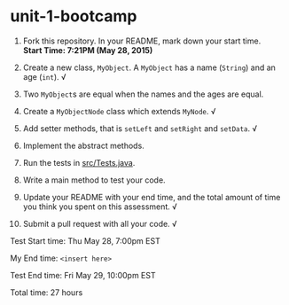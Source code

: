 # unit-1-bootcamp

1. Fork this repository. In your README, mark down your start time. <br>
**Start Time: 7:21PM (May 28, 2015)**

2. Create a new class, `MyObject`. A `MyObject` has a name (`String`) and an age (`int`).  √

3. Two `MyObject`s are equal when the names and the ages are equal.

4. Create a `MyObjectNode` class which extends `MyNode`. √

5. Add setter methods, that is `setLeft` and `setRight` and `setData`.  √

6. Implement the abstract methods.

7. Run the tests in [src/Tests.java](src/Tests.java).

8. Write a main method to test your code.

9. Update your README with your end time, and the total amount of time you think you spent on this assessment. √

10. Submit a pull request with all your code. √


Test Start time: Thu May 28, 7:00pm EST

My End time: `<insert here>`

Test End time: Fri May 29, 10:00pm EST

Total time: 27 hours
